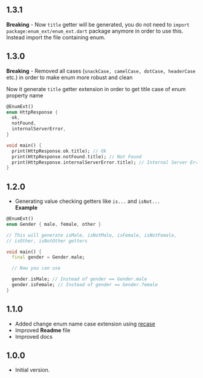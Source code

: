 ## 1.3.1
**Breaking** - Now `title` getter will be generated, you do not need to `import package:enum_ext/enum_ext.dart` package anymore in order to use this. Instead import the file containing enum.

## 1.3.0
**Breaking** - Removed all cases (`snackCase, camelCase, dotCase, headerCase` etc.) in order to make enum more robust and clean

Now it generate `title` getter extension in order to get title case of enum property name
```dart
@EnumExt()
enum HttpResponse {
  ok,
  notFound,
  internalServerError,
}

void main() {
  print(HttpResponse.ok.title); // Ok
  print(HttpResponse.notFound.title); // Not Found
  print(HttpResponse.internalServerError.title); // Internal Server Error
}
```
## 1.2.0

- Generating value checking getters like `is...` and `isNot...`
<br />**Example**
```dart
@EnumExt()
enum Gender { male, female, other }

// This will generate isMale, isNotMale, isFemale, isNotFemale, 
// isOther, isNotOther getters

void main() {
  final gender = Gender.male;

  // Now you can use

  gender.isMale; // Instead of gender == Gender.male
  gender.isFemale; // Instead of gender == Gender.female
}
```

## 1.1.0

- Added change enum name case extension using [recase](https://pub.dev/packages/recase)
- Improved **Readme** file
- Improved docs
## 1.0.0

- Initial version.
